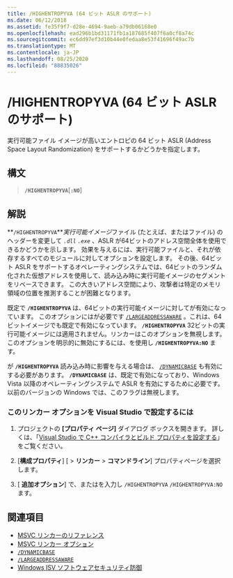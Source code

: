 ```yaml
---
title: /HIGHENTROPYVA (64 ビット ASLR のサポート)
ms.date: 06/12/2018
ms.assetid: fe35f9f7-d28e-4694-9aeb-a79db06168e0
ms.openlocfilehash: ead296b1bd31171fb1a187685f407f6a0cf8a74c
ms.sourcegitcommit: ec6dd97ef3d10b44e0fedaa8e53f41696f49ac7b
ms.translationtype: MT
ms.contentlocale: ja-JP
ms.lasthandoff: 08/25/2020
ms.locfileid: "88835026"
---
```

# <a name="highentropyva-support-64-bit-aslr"></a>/HIGHENTROPYVA (64 ビット ASLR のサポート)

実行可能ファイル イメージが高いエントロピの 64 ビット ASLR (Address Space Layout Randomization) をサポートするかどうかを指定します。

## <a name="syntax"></a>構文

> **`/HIGHENTROPYVA`**[**`:NO`**]

## <a name="remarks"></a>解説

**`/HIGHENTROPYVA`***実行可能イメージ*ファイル (たとえば、またはファイル) のヘッダーを変更して *`.dll`* *`.exe`* 、ASLR が64ビットのアドレス空間全体を使用できるかどうかを示します。  効果を与えるには、実行可能ファイルと、それが依存するすべてのモジュールに対してオプションを設定します。 その後、64ビット ASLR をサポートするオペレーティングシステムでは、64ビットのランダム化された仮想アドレスを使用して、読み込み時に実行可能イメージのセグメントをリベースできます。 この大きいアドレス空間により、攻撃者は特定のメモリ領域の位置を推測することが困難となります。

既定で **`/HIGHENTROPYVA`** は、64ビットの実行可能イメージに対してが有効になっています。 このオプションにはが必要です [`/LARGEADDRESSAWARE`](largeaddressaware-handle-large-addresses.md) 。これは、64ビットイメージでも既定で有効になっています。 **`/HIGHENTROPYVA`** 32ビットの実行可能イメージには適用されません。リンカーはこのオプションを無視します。 このオプションを明示的に無効にするには、を使用し **`/HIGHENTROPYVA:NO`** ます。

が **`/HIGHENTROPYVA`** 読み込み時に影響を与える場合は、 [`/DYNAMICBASE`](dynamicbase-use-address-space-layout-randomization.md) も有効にする必要があります。 **`/DYNAMICBASE`** は、既定で有効になっており、Windows Vista 以降のオペレーティングシステムで ASLR を有効にするために必要です。 以前のバージョンの Windows では、このフラグは無視します。

### <a name="to-set-this-linker-option-in-visual-studio"></a>このリンカー オプションを Visual Studio で設定するには

1. プロジェクトの **[プロパティ ページ]** ダイアログ ボックスを開きます。 詳しくは、「[Visual Studio で C++ コンパイラとビルド プロパティを設定する](../working-with-project-properties.md)」をご覧ください。

1. [**構成プロパティ**] [  >  **リンカー**  >  **コマンドライン**] プロパティページを選択します。

1. [ **追加オプション**] で、またはを入力し `/HIGHENTROPYVA` `/HIGHENTROPYVA:NO` ます。

## <a name="see-also"></a>関連項目

- [MSVC リンカーのリファレンス](linking.md)
- [MSVC リンカー オプション](linker-options.md)
- [`/DYNAMICBASE`](dynamicbase-use-address-space-layout-randomization.md)
- [`/LARGEADDRESSAWARE`](largeaddressaware-handle-large-addresses.md)
- [Windows ISV ソフトウェアセキュリティ防御](/previous-versions/bb430720(v=msdn.10))
